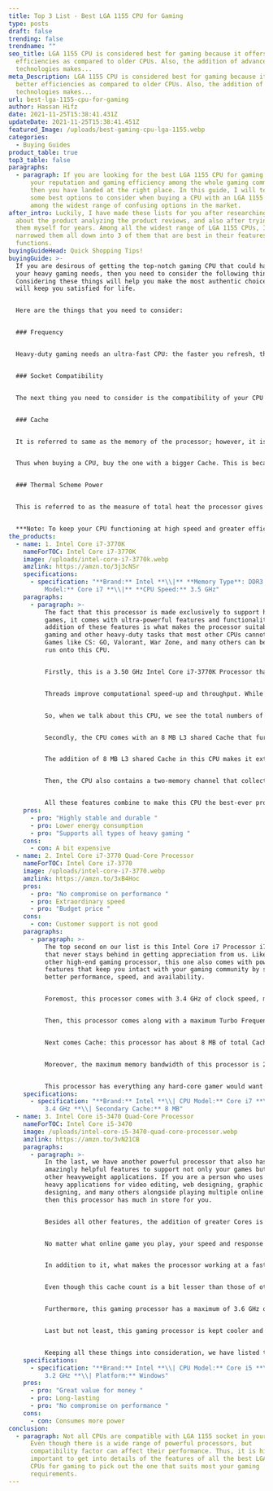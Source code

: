 ```yaml
---
title: Top 3 List - Best LGA 1155 CPU for Gaming
type: posts
draft: false
trending: false
trendname: ""
seo_title: LGA 1155 CPU is considered best for gaming because it offers better
  efficiencies as compared to older CPUs. Also, the addition of advanced
  technologies makes...
meta_Description: LGA 1155 CPU is considered best for gaming because it offers
  better efficiencies as compared to older CPUs. Also, the addition of advanced
  technologies makes...
url: best-lga-1155-cpu-for-gaming
author: Hassan Hifz
date: 2021-11-25T15:38:41.431Z
updateDate: 2021-11-25T15:38:41.451Z
featured_Image: /uploads/best-gaming-cpu-lga-1155.webp
categories:
  - Buying Guides
product_table: true
top3_table: false
paragraphs:
  - paragraph: If you are looking for the best LGA 1155 CPU for gaming to increase
      your reputation and gaming efficiency among the whole gaming community,
      then you have landed at the right place. In this guide, I will tell you
      some best options to consider when buying a CPU with an LGA 1155 socket
      among the widest range of confusing options in the market.
after_intro: Luckily, I have made these lists for you after researching a lot
  about the product analyzing the product reviews, and also after trying some of
  them myself for years. Among all the widest range of LGA 1155 CPUs, I have
  narrowed them all down into 3 of them that are best in their features and
  functions.
buyingGuideHead: Quick Shopping Tips!
buyingGuide: >-
  If you are desirous of getting the top-notch gaming CPU that could handle all
  your heavy gaming needs, then you need to consider the following things.
  Considering these things will help you make the most authentic choice that
  will keep you satisfied for life. 


  Here are the things that you need to consider: 


  ### Frequency


  Heavy-duty gaming needs an ultra-fast CPU: the faster you refresh, the faster your gaming will be. So, it’s important that you get a CPU that has a quicker processor as compared to many others in the market. 


  ### Socket Compatibility


  The next thing you need to consider is the compatibility of your CPU with the motherboard. The compatibility of both motherboard and CPU ensures premium performance. In this case, you need to make sure that you buy a Cpu that is highly compatible with your motherboard that has LGA 1155 socket. 


  ### Cache


  It is referred to same as the memory of the processor; however, it is used for short-term storage. It makes everything easy to grab and allows the machine to recover when Cache crashes. 


  Thus when buying a CPU, buy the one with a bigger Cache. This is because the bigger the Cache of the CPU is, the more data can be stored for a faster recovery. This is an important thing to keep in mind while buying a CPU, especially for gaming purposes. 


  ### Thermal Scheme Power


  This is referred to as the measure of total heat the processor gives off. It is highly important to consider because it affects the cooling efficiency of the CPU: Overheating can greatly affect the performance of your CPU. 


  ***Note: To keep your CPU functioning at high speed and greater efficiency, if it does not come with a cooling system, then you should install one.***
the_products:
  - name: 1. Intel Core i7-3770K
    nameForTOC: Intel Core i7-3770K
    image: /uploads/intel-core-i7-3770k.webp
    amzlink: https://amzn.to/3j3cNSr
    specifications:
      - specification: "**Brand:** Intel **\\|** **Memory Type**: DDR3 SDRAM **\\| CPU
          Model:** Core i7 **\\|** **CPU Speed:** 3.5 GHz"
    paragraphs:
      - paragraph: >-
          The fact that this processor is made exclusively to support high-end
          games, it comes with ultra-powerful features and functionality. The
          addition of these features is what makes the processor suitable for
          gaming and other heavy-duty tasks that most other CPUs cannot support.
          Games like CS: GO, Valorant, War Zone, and many others can be smoothly
          run onto this CPU. 


          Firstly, this is a 3.50 GHz Intel Core i7-3770K Processor that comes with eight threads and four cores. The reason the cores and threads are added to any CPU is to improve its functionality and performance. Cores are actual hardware components, whereas the virtual component of the processor is threading: both combine to perform various functions within the processor. 


          Threads improve computational speed-up and throughput. While on the other hand, threads perform numerous operating processors through the CU. Hence, the addition is extremely important. 


          So, when we talk about this CPU, we see the total numbers of cores and threads count 4 and 8, respectively. This means the CPU is highly efficient in its performance, supports all kinds of online games that you are addicted to playing. 


          Secondly, the CPU comes with an 8 MB L3 shared Cache that further increases the performance efficiency to support multiple high-end games and tasks. The Cache in a CPU is referred to as a small amount of memory that is within the CPU that holds the instructions temporarily and processes the data using extremely lesser space. 


          The addition of 8 MB L3 shared Cache in this CPU makes it extraordinary in its functions and performance. So, when you buy it to support your heavy-duty games, rest assured that you will get premium results. 


          Then, the CPU also contains a two-memory channel that collectively supports a maximum of up to 32GB of memory. With this increased memory, your processor gets super-fast with great internal space to store up many of your favorite things: offline games and other heavy apps. 


          All these features combine to make this CPU the best-ever product to buy, especially the one considering for LGA 1155 socket. The socket itself is known to be powerful enough to support the functions of the CPU within the system and thus makes it capable of supporting all types of modern gaming. After all, this is what you are looking for here.
    pros:
      - pro: "Highly stable and durable "
      - pro: Lower energy consumption
      - pro: "Supports all types of heavy gaming "
    cons:
      - con: A bit expensive
  - name: 2. Intel Core i7-3770 Quad-Core Processor
    nameForTOC: Intel Core i7-3770
    image: /uploads/intel-core-i7-3770.webp
    amzlink: https://amzn.to/3xB4Hoc
    pros:
      - pro: "No compromise on performance "
      - pro: Extraordinary speed
      - pro: "Budget price "
    cons:
      - con: Customer support is not good
    paragraphs:
      - paragraph: >-
          The top second on our list is this Intel Core i7 Processor i7-3770
          that never stays behind in getting appreciation from us. Like any
          other high-end gaming processor, this one also comes with powerful
          features that keep you intact with your gaming community by showcasing
          better performance, speed, and availability. 


          Foremost, this processor comes with 3.4 GHz of clock speed, meaning that the processor is able to showcase ultra-fast speed and performance every time. Clock speed is referred to as the rate at with the processor executes a certain task; thus, the greater the clock speed, the better a processor at processing the task. 


          Then, this processor comes along with a maximum Turbo Frequency of 3.9 GHz. Turbo Boost Technology is an advanced addition within a processor that ensures to run the processor core at a faster speed than the marked frequency. The best thing about this technology is that it does everything automatically. Thus, we say this processor has a maximum of 3.9 GHz Turbo Frequency, and this means the processor has the ability to run at an even faster speed and showcase increased performance of both its multithread and single-thread applications. 


          Next comes Cache: this processor has about 8 MB of total Cache. This ensures to keep the processor working at a faster speed while simultaneously helping it to recover a large amount of data within seconds. This is probably the thing you must not ignore in your CPU as it makes it capable of handling all your heavy games and applications without ever letting it get slowed down in a fraction of seconds. 


          Moreover, the maximum memory bandwidth of this processor is 225.6 GB/s. Now, what uses it can be to you? Well! It is the measure of the rate at which the processor reads and stores the data into a semiconductor memory. This means, the greater the CPUs memory bandwidth, the faster its speed is for processing various functions. 


          This processor has everything any hard-core gamer would want to have in their gaming partner. Increased speed, powerful data processing feature, great memory, budget price, and an extraordinary look: this makes a gamer happy with both purchase and the use of the unit.
    specifications:
      - specification: "**Brand:** Intel **\\| CPU Model:** Core i7 **\\| CPU Speed:**
          3.4 GHz **\\| Secondary Cache:** 8 MB"
  - name: 3. Intel Core i5-3470 Quad-Core Processor
    nameForTOC: Intel Core i5-3470
    image: /uploads/intel-core-i5-3470-quad-core-processor.webp
    amzlink: https://amzn.to/3vN21CB
    paragraphs:
      - paragraph: >-
          In the last, we have another powerful processor that also has
          amazingly helpful features to support not only your games but various
          other heavyweight applications. If you are a person who uses multiple
          heavy applications for video editing, web designing, graphic
          designing, and many others alongside playing multiple online games,
          then this processor has much in store for you. 


          Besides all other features, the addition of greater Cores is something that makes a processor compatible with multiple online games. It also helps the processor to function continuously at a faster speed without ever lagging for a second. This processor is also amazing in this sense: it comes with added 4 Cores in total. 


          No matter what online game you play, your speed and response matter a lot. These Cores help the processor to work at a faster speed. It improves its functionality and performance efficiency, thus making it capable of handling all types of games. 


          In addition to it, what makes the processor working at a faster speed all the time is its Smart Cache of 6 MB. The speed of data recovery is faster and thus keeps the processor at ease to support all your gaming needs and requirements. 


          Even though this cache count is a bit lesser than those of other processors in our list, but this doesn’t make this processor any less than those in performance. It equally keeps a gamer satisfied with its performance and game support. In addition, its support for various heavy-duty applications is impressive. 


          Furthermore, this gaming processor has a maximum of 3.6 GHz of Turbo Frequency. This addition ensures to keep this processor working at a relatively greater speed than it is set to support. The increased speed is highly needed to support your gaming better, as any lag can make you fall for a complete gaming session. 


          Last but not least, this gaming processor is kept cooler and working at efficient speed without getting overheated by its advanced Thermal Power Design. This Thermal Power Design has a maximum power of 77W that is more than enough to evacuate all the heat from the system without any trouble. The greater the power, the better is the heat extraction for the system, and thus, in turn, the better is the overall performance of the processor. 


          Keeping all these things into consideration, we have listed this processor among our top 3 list. If you feel not satisfied with the above two processor options, you can go for this: it comes at a budget price and with zero compromises on its performance.
    specifications:
      - specification: "**Brand:** Intel **\\| CPU Model:** Core i5 **\\| CPU Speed:**
          3.2 GHz **\\| Platform:** Windows"
    pros:
      - pro: "Great value for money "
      - pro: Long-lasting
      - pro: "No compromise on performance "
    cons:
      - con: Consumes more power
conclusion:
  - paragraph: Not all CPUs are compatible with LGA 1155 socket in your motherboard.
      Even though there is a wide range of powerful processors, but
      compatibility factor can affect their performance. Thus, it is highly
      important to get into details of the features of all the best LGA 1155
      CPUs for gaming to pick out the one that suits most your gaming
      requirements.
---
```

